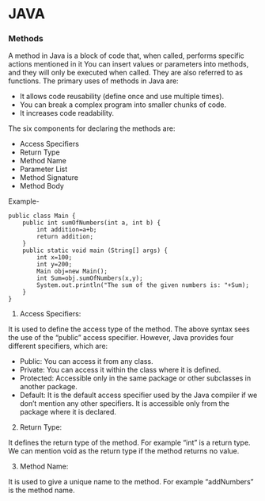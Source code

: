 # JAVA

### Methods

 A method in Java is a block of code that, when called, performs specific actions mentioned in it
 You can insert values or parameters into methods, and they will only be executed when called. 
 They are also referred to as functions. The primary uses of methods in Java are:

 - It allows code reusability (define once and use multiple times).
 - You can break a complex program into smaller chunks of code.
 - It increases code readability.

 The six components for declaring the methods are:
  - Access Specifiers
  - Return Type
  - Method Name
  - Parameter List
  - Method Signature
  - Method Body 
  
Example-
```java: 
public class Main {
    public int sumOfNumbers(int a, int b) {
        int addition=a+b;
        return addition;
    }
    public static void main (String[] args) {
        int x=100;
        int y=200;
        Main obj=new Main();
        int Sum=obj.sumOfNumbers(x,y);
        System.out.println("The sum of the given numbers is: "+Sum);
    }
}
```


1) Access Specifiers:

It is used to define the access type of the method. The above syntax sees the use of the “public” access specifier. 
However, Java provides four different specifiers, which are:

- Public: You can access it from any class.
- Private: You can access it within the class where it is defined.
- Protected: Accessible only in the same package or other subclasses in another package.
- Default: It is the default access specifier used by the Java compiler if we don’t mention any other specifiers. It is accessible only from the package where it is declared.
 
 2) Return Type: 
 
 It defines the return type of the method. For example “int” is a return type. 
 We can mention void as the return type if the method returns no value.


3) Method Name: 

It is used to give a unique name to the method. For example “addNumbers” is the method name.
